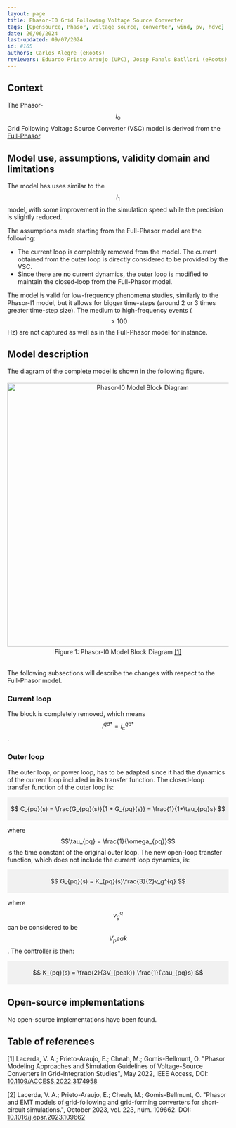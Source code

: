 ```yaml
---
layout: page 
title: Phasor-I0 Grid Following Voltage Source Converter 
tags: [Opensource, Phasor, voltage source, converter, wind, pv, hdvc] 
date: 26/06/2024 
last-updated: 09/07/2024
id: #165
authors: Carlos Alegre (eRoots)
reviewers: Eduardo Prieto Araujo (UPC), Josep Fanals Batllori (eRoots)
---
```



## Context

The Phasor-$$I_0$$ Grid Following Voltage Source Converter (VSC) model is derived from the [Full-Phasor](../). 

## Model use, assumptions, validity domain and limitations

The model has uses similar to the $$I_1$$ model, with some improvement in the simulation speed while the precision is slightly reduced.

The assumptions made starting from the Full-Phasor model are the following:

* The current loop is completely removed from the model. The current obtained from the outer loop is directly considered to be provided by the VSC.
* Since there are no current dynamics, the outer loop is modified to maintain the closed-loop from the Full-Phasor model.

The model is valid for low-frequency phenomena studies, similarly to the Phasor-I1 model, but it allows for bigger time-steps (around 2 or 3 times greater time-step size). The medium to high-frequency events ($$>100$$ Hz) are not captured as well as in the Full-Phasor model for instance. 

## Model description

The diagram of the complete model is shown in the following figure.

<div style="background-color:rgba(0, 0, 0, 0); text-align:center; vertical-align: middle; padding:4px 0;">
<img src="{{ '/pages/models/generations/Sources/VSC/PhasorGridFollowingVSC/PhasorIo/PhasorI0.svg' | relative_url }}"
     alt="Phasor-I0 Model Block Diagram"
     style="float: center; margin-right: 10px; width: 600px;" />
</div>
<div align = 'center'>
Figure 1: Phasor-I0 Model Block Diagram <a href="#1">[1]</a>
</div>
<br>

The following subsections will describe the changes with respect to the Full-Phasor model.

### Current loop

The block is completely removed, which means $$i^{qd*} = i^{qd*}_c $$.

### Outer loop

The outer loop, or power loop, has to be adapted since it had the dynamics of the current loop included in its transfer function. The closed-loop transfer function of the outer loop is:

<div style="background-color:rgba(0, 0, 0, 0.0470588); text-align:center; vertical-align: middle; padding:4px 0;">

$$ C_{pq}(s) = \frac{G_{pq}(s)}{1 + G_{pq}(s)} = \frac{1}{1+\tau_{pq}s} $$

</div>

where $$\tau_{pq} = \frac{1}{\omega_{pq}}$$ is the time constant of the original outer loop. The new open-loop transfer function, which does not include the current loop dynamics, is:

<div style="background-color:rgba(0, 0, 0, 0.0470588); text-align:center; vertical-align: middle; padding:4px 0;">

$$ G_{pq}(s) = K_{pq}(s)\frac{3}{2}v_g^{q} $$

</div>

where $$v_g^{q}$$ can be considered to be $$V_peak$$. The controller is then:

<div style="background-color:rgba(0, 0, 0, 0.0470588); text-align:center; vertical-align: middle; padding:4px 0;">

$$ K_{pq}(s) = \frac{2}{3V_{peak}} \frac{1}{\tau_{pq}s} $$

</div>

## Open-source implementations

No open-source implementations have been found.

## Table of references


<a id="1">[1]</a> Lacerda, V. A.; Prieto-Araujo, E.; Cheah, M.; Gomis-Bellmunt, O. "Phasor Modeling Approaches and Simulation Guidelines of Voltage-Source Converters in Grid-Integration Studies", May 2022, IEEE Access, DOI: [10.1109/ACCESS.2022.3174958](https://doi.org/10.1109/ACCESS.2022.3174958)

<a id="2">[2]</a> Lacerda, V. A.; Prieto-Araujo, E.; Cheah, M.; Gomis-Bellmunt, O. "Phasor and EMT models of grid-following and grid-forming converters for short-circuit simulations.", October 2023, vol. 223, núm. 109662. DOI: [10.1016/j.epsr.2023.109662](https://doi.org/10.1016/j.epsr.2023.109662)
